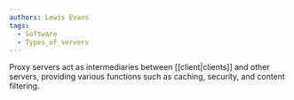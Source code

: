 ```yaml
---
authors: Lewis Evans
tags:
  - Software
  - Types_of_servers
---
```

Proxy servers act as intermediaries between [[client|clients]] and other servers, providing various functions such as caching, security, and content filtering.